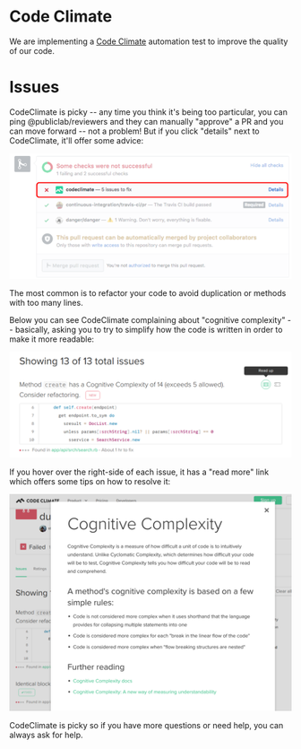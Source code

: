 # Code Climate

We are implementing a [Code Climate](https://docs.codeclimate.com/docs) automation test to improve the quality of our code.

# Issues

CodeClimate is picky -- any time you think it's being too particular, you can ping @publiclab/reviewers and they can manually "approve" a PR and you can move forward -- not a problem! But if you click "details" next to CodeClimate, it'll offer some advice:

![Issues from a Pull Request](images/code_climate.png)

The most common is to refactor your code to avoid duplication or methods with
too many lines.

Below you can see CodeClimate complaining about "cognitive complexity" -- basically,
asking you to try to simplify how the code is written in order to make it more readable:

![Cognitive Complexity example](images/cognitive_complexity_example.png)

If you hover over the right-side of each issue, it has a "read more" link which offers some tips on how to resolve it:

![Cognitive Complexity example](images/codeclimate_read_up.png)

CodeClimate is picky so if you have more questions or need help, you can always
ask for help.
